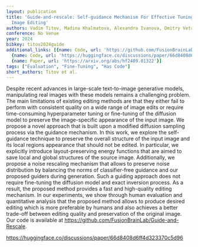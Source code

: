 ```yaml
---
layout: publication
title: 'Guide-and-rescale: Self-guidance Mechanism For Effective Tuning-free Real
  Image Editing'
authors: Vadim Titov, Madina Khalmatova, Alexandra Ivanova, Dmitry Vetrov, Aibek Alanov
conference: No Venue
year: 2024
bibkey: titov2024guide
additional_links: [{name: Code, url: 'https://github.com/FusionBrainLab/Guide-and-Rescale'},
  {name: Code, url: 'https://huggingface.co/discussions/paper/66d8408d6ff4d323370c5d96'},
  {name: Paper, url: 'https://arxiv.org/abs/hf2409.01322'}]
tags: ["Evaluation", "Fine-Tuning", "Has Code"]
short_authors: Titov et al.
---
```

Despite recent advances in large-scale text-to-image generative models, manipulating real images with these models remains a challenging problem. The main limitations of existing editing methods are that they either fail to perform with consistent quality on a wide range of image edits or require time-consuming hyperparameter tuning or fine-tuning of the diffusion model to preserve the image-specific appearance of the input image. We propose a novel approach that is built upon a modified diffusion sampling process via the guidance mechanism. In this work, we explore the self-guidance technique to preserve the overall structure of the input image and its local regions appearance that should not be edited. In particular, we explicitly introduce layout-preserving energy functions that are aimed to save local and global structures of the source image. Additionally, we propose a noise rescaling mechanism that allows to preserve noise distribution by balancing the norms of classifier-free guidance and our proposed guiders during generation. Such a guiding approach does not require fine-tuning the diffusion model and exact inversion process. As a result, the proposed method provides a fast and high-quality editing mechanism. In our experiments, we show through human evaluation and quantitative analysis that the proposed method allows to produce desired editing which is more preferable by humans and also achieves a better trade-off between editing quality and preservation of the original image. Our code is available at https://github.com/FusionBrainLab/Guide-and-Rescale.

https://huggingface.co/discussions/paper/66d8408d6ff4d323370c5d96